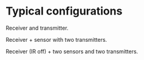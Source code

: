 # Typical configurations
Receiver and transmitter.

Receiver + sensor with two transmitters.

Receiver (IR off) + two sensors and two transmitters.
